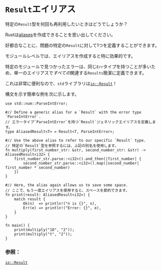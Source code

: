 # <!--aliases for `Result`--> `Result`エイリアス

<!--How about when we want to reuse a specific `Result` type many times?-->
特定の`Result`型を何回も再利用したいときはどうでしょうか？
<!--Recall that Rust allows us to create [aliases][typealias].-->
Rustは[aliases][typealias]を作成できることを思い出してください。
<!--Conveniently, we can define one for the specific `Result` in question.-->
好都合なことに、問題の特定の`Result`に対して1つを定義することができます。

<!--At a module level, creating aliases can be particularly helpful.-->
モジュールレベルでは、エイリアスを作成すると特に効果的です。
<!--Errors found in a specific module often have the same `Err` type, so a single alias can succinctly define *all* associated `Results`.-->
特定のモジュールで見つかったエラーは、同じ`Err`タイプを持つことが多いため、単一のエイリアスで*すべての*関連する`Results`簡潔に定義できます。
<!--This is so useful that the `std` library even supplies one: [`io::Result`][io_result]!-->
これは非常に便利なので、`std`ライブラリは[`io::Result`][io_result]！

<!--Here's a quick example to show off the syntax:-->
構文を示す簡単な例を次に示します。

```rust,editable
use std::num::ParseIntError;

#// Define a generic alias for a `Result` with the error type `ParseIntError`.
// エラータイプ`ParseIntError`を持つ`Result`ジェネリックエイリアスを定義します。
type AliasedResult<T> = Result<T, ParseIntError>;

#// Use the above alias to refer to our specific `Result` type.
// 特定の`Result`型を参照するには、上記の別名を使用します。
fn multiply(first_number_str: &str, second_number_str: &str) -> AliasedResult<i32> {
    first_number_str.parse::<i32>().and_then(|first_number| {
        second_number_str.parse::<i32>().map(|second_number| first_number * second_number)
    })
}

#// Here, the alias again allows us to save some space.
// ここで、もう一度エイリアスを使用すると、スペースを節約できます。
fn print(result: AliasedResult<i32>) {
    match result {
        Ok(n)  => println!("n is {}", n),
        Err(e) => println!("Error: {}", e),
    }
}

fn main() {
    print(multiply("10", "2"));
    print(multiply("t", "2"));
}
```

### <!--See also:--> 参照：

[`io::Result`][io_result]
<!--[typealias]: types/alias.html
 [io_result]: https://doc.rust-lang.org/std/io/type.Result.html
-->
[typealias]: types/alias.html
 [io_result]: https://doc.rust-lang.org/std/io/type.Result.html

